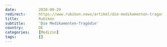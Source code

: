 ```yaml
---
date:          2020-09-29
redirect:      https://www.rubikon.news/artikel/die-medikamenten-tragodie
title:         Rubikon
subtitle:      'Die Medikamenten-Tragödie'
country:       DE
categories:    [Medizin]
tags:          []
---
```

